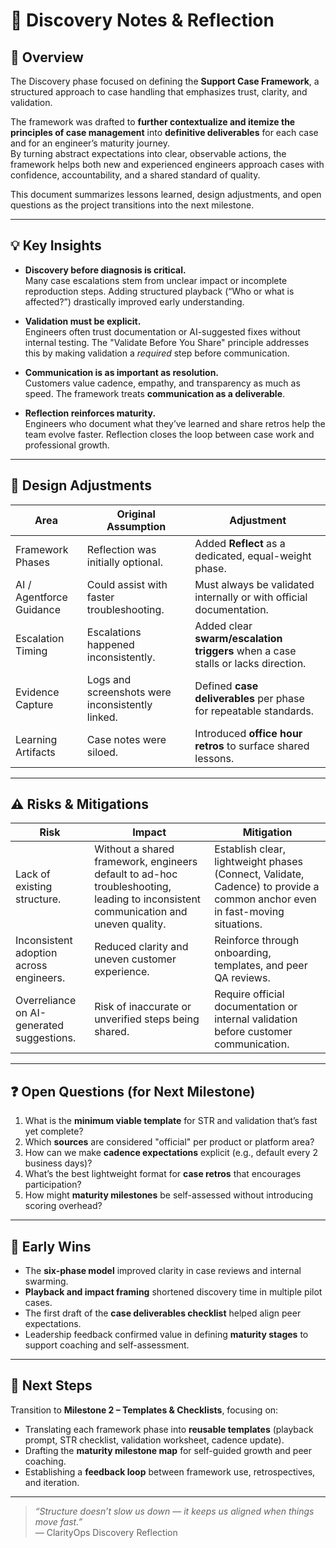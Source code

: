 # 📝 Discovery Notes & Reflection

## 🧭 Overview
The Discovery phase focused on defining the **Support Case Framework**, a structured approach to case handling that emphasizes trust, clarity, and validation.  

The framework was drafted to **further contextualize and itemize the principles of case management** into **definitive deliverables** for each case and for an engineer’s maturity journey.  
By turning abstract expectations into clear, observable actions, the framework helps both new and experienced engineers approach cases with confidence, accountability, and a shared standard of quality.

This document summarizes lessons learned, design adjustments, and open questions as the project transitions into the next milestone.

---

## 💡 Key Insights

- **Discovery before diagnosis is critical.**  
  Many case escalations stem from unclear impact or incomplete reproduction steps. Adding structured playback (“Who or what is affected?”) drastically improved early understanding.  

- **Validation must be explicit.**  
  Engineers often trust documentation or AI-suggested fixes without internal testing. The "Validate Before You Share" principle addresses this by making validation a *required* step before communication.  

- **Communication is as important as resolution.**  
  Customers value cadence, empathy, and transparency as much as speed. The framework treats **communication as a deliverable**.  

- **Reflection reinforces maturity.**  
  Engineers who document what they’ve learned and share retros help the team evolve faster. Reflection closes the loop between case work and professional growth.

---

## 🧱 Design Adjustments

| Area | Original Assumption | Adjustment |
|------|---------------------|-------------|
| Framework Phases | Reflection was initially optional. | Added **Reflect** as a dedicated, equal-weight phase. |
| AI / Agentforce Guidance | Could assist with faster troubleshooting. | Must always be validated internally or with official documentation. |
| Escalation Timing | Escalations happened inconsistently. | Added clear **swarm/escalation triggers** when a case stalls or lacks direction. |
| Evidence Capture | Logs and screenshots were inconsistently linked. | Defined **case deliverables** per phase for repeatable standards. |
| Learning Artifacts | Case notes were siloed. | Introduced **office hour retros** to surface shared lessons. |

---

## ⚠️ Risks & Mitigations

| Risk | Impact | Mitigation |
|------|---------|-------------|
| Lack of existing structure. | Without a shared framework, engineers default to ad-hoc troubleshooting, leading to inconsistent communication and uneven quality. | Establish clear, lightweight phases (Connect, Validate, Cadence) to provide a common anchor even in fast-moving situations. |
| Inconsistent adoption across engineers. | Reduced clarity and uneven customer experience. | Reinforce through onboarding, templates, and peer QA reviews. |
| Overreliance on AI-generated suggestions. | Risk of inaccurate or unverified steps being shared. | Require official documentation or internal validation before customer communication. |

---

## ❓ Open Questions (for Next Milestone)

1. What is the **minimum viable template** for STR and validation that’s fast yet complete?  
2. Which **sources** are considered "official" per product or platform area?  
3. How can we make **cadence expectations** explicit (e.g., default every 2 business days)?  
4. What’s the best lightweight format for **case retros** that encourages participation?  
5. How might **maturity milestones** be self-assessed without introducing scoring overhead?

---

## 🧩 Early Wins

- The **six-phase model** improved clarity in case reviews and internal swarming.  
- **Playback and impact framing** shortened discovery time in multiple pilot cases.  
- The first draft of the **case deliverables checklist** helped align peer expectations.  
- Leadership feedback confirmed value in defining **maturity stages** to support coaching and self-assessment.  

---

## 🚀 Next Steps

Transition to **Milestone 2 – Templates & Checklists**, focusing on:
- Translating each framework phase into **reusable templates** (playback prompt, STR checklist, validation worksheet, cadence update).  
- Drafting the **maturity milestone map** for self-guided growth and peer coaching.  
- Establishing a **feedback loop** between framework use, retrospectives, and iteration.

---

> *“Structure doesn’t slow us down — it keeps us aligned when things move fast.”*  
> — ClarityOps Discovery Reflection
